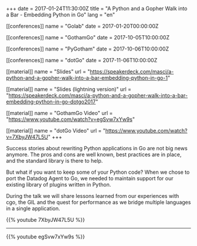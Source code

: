 +++
date = 2017-01-24T11:30:00Z
title = "A Python and a Gopher Walk into a Bar - Embedding Python in Go"
lang = "en"

[[conferences]]
name = "Golab"
date = 2017-01-20T00:00:00Z

[[conferences]]
name = "GothamGo"
date = 2017-10-05T10:00:00Z

[[conferences]]
name = "PyGotham"
date = 2017-10-06T10:00:00Z

[[conferences]]
name = "dotGo"
date = 2017-11-06T10:00:00Z

[[material]]
name = "Slides"
url  = "https://speakerdeck.com/masci/a-python-and-a-gopher-walk-into-a-bar-embedding-python-in-go-1"

[[material]]
name = "Slides (lightning version)"
url  = "https://speakerdeck.com/masci/a-python-and-a-gopher-walk-into-a-bar-embedding-python-in-go-dotgo2017"

[[material]]
name = "GothamGo Video"
url  = "https://www.youtube.com/watch?v=egSvw7xYw9s"

[[material]]
name = "dotGo Video"
url  = "https://www.youtube.com/watch?v=7XbyJW47L5U"
+++

Success stories about rewriting Python applications in Go are not big
news anymore. The pros and cons are well known, best practices are in
place, and the standard library is there to help.

But what if you want to keep some of your Python code? When we chose
to port the Datadog Agent to Go, we needed to maintain support for our
existing library of plugins written in Python.

During the talk we will share lessons learned from our experiences
with cgo, the GIL and the quest for performance as we bridge multiple
languages in a single application.

{{% youtube 7XbyJW47L5U %}}

---

{{% youtube egSvw7xYw9s %}}
